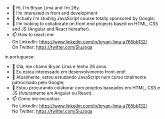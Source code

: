- 👋 Hi, I’m Bryan Lima and i'm 26y.
- 👀 I’m interested in front end development
- 🌱 Actualy i'm studing JavaScript course totally sponsored by Google;
- 💞️ I’m looking to collaborate on front end projects based on HTML, CSS and JS (Angular and React hereafter).
- 📫 How to reach me: <br/>
On LinkedIn: https://www.linkedin.com/in/bryan-lima-a765bb132/ <br/>
On Twitter: https://twitter.com/SiuJoga

in portuguese:

- 👋 Olá, me chamo Bryan Lima e tenho 26 anos.
- 👀 Eu estou interessado em desenvolvimento front-end!
- 🌱 Atualmente, estou estudando JavaScript num curso totalmente patrocinado pelo Google;
- 💞️ Estou procurando colaborar com projetos baseados em HTML, CSS e JS (futuramente em Angular ou React).
- 📫 Como me encontrar: <br/>
No LinkedIn: https://www.linkedin.com/in/bryan-lima-a765bb132/ <br/>
No Twitter: https://twitter.com/SiuJoga

<!---
Bryan-OLima/Bryan-OLima is a ✨ special ✨ repository because its `README.md` (this file) appears on your GitHub profile.
You can click the Preview link to take a look at your changes.
--->
